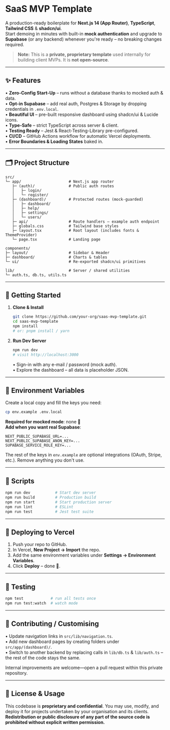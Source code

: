 # SaaS MVP Template

A production-ready boilerplate for **Next.js 14 (App Router)**, **TypeScript**, **Tailwind CSS** & **shadcn/ui**.  
Start demoing in minutes with built-in **mock authentication** and upgrade to **Supabase** (or any backend) whenever you're ready – no breaking changes required.

> **Note:** This is a **private, proprietary template** used internally for building client MVPs. It is **not open-source**.

---

## ✨ Features

• **Zero-Config Start-Up** – runs without a database thanks to mocked auth & data.  
• **Opt-in Supabase** – add real auth, Postgres & Storage by dropping credentials in `.env.local`.  
• **Beautiful UI** – pre-built responsive dashboard using shadcn/ui & Lucide icons.  
• **Type-Safe** – strict TypeScript across server & client.  
• **Testing Ready** – Jest & React-Testing-Library pre-configured.  
• **CI/CD** – GitHub Actions workflow for automatic Vercel deployments.  
• **Error Boundaries & Loading States** baked in.

---

## 🗂️ Project Structure

```text
src/
└─ app/                     # Next.js app router
   ├─ (auth)/               # Public auth routes
   │   ├─ login/
   │   └─ register/
   ├─ (dashboard)/          # Protected routes (mock-guarded)
   │   ├─ dashboard/
   │   ├─ help/
   │   ├─ settings/
   │   └─ users/
   ├─ api/                  # Route handlers – example auth endpoint
   ├─ globals.css           # Tailwind base styles
   ├─ layout.tsx            # Root layout (includes fonts & ThemeProvider)
   └─ page.tsx              # Landing page

components/
├─ layout/                  # Sidebar & Header
├─ dashboard/               # Charts & tables
└─ ui/                      # Re-exported shadcn/ui primitives

lib/                        # Server / shared utilities
└─ auth.ts, db.ts, utils.ts
```

---

## 🚀 Getting Started

1. **Clone & Install**

   ```bash
   git clone https://github.com/your-org/saas-mvp-template.git
   cd saas-mvp-template
   npm install
   # or: pnpm install / yarn
   ```

2. **Run Dev Server**

   ```bash
   npm run dev
   # visit http://localhost:3000
   ```

   • Sign-in with any e-mail / password (mock auth).  
   • Explore the dashboard – all data is placeholder JSON.

---

## 🔑 Environment Variables

Create a local copy and fill the keys you need:

```bash
cp env.example .env.local
```

**Required for mocked mode**: none 🙌  
**Add when you want real Supabase**:

```env
NEXT_PUBLIC_SUPABASE_URL=...
NEXT_PUBLIC_SUPABASE_ANON_KEY=...
SUPABASE_SERVICE_ROLE_KEY=...
```

The rest of the keys in `env.example` are optional integrations (OAuth, Stripe, etc.). Remove anything you don't use.

---

## 🧩 Scripts

```bash
npm run dev           # Start dev server
npm run build         # Production build
npm run start         # Start production server
npm run lint          # ESLint
npm run test          # Jest test suite
```

---

## 🛫 Deploying to Vercel

1. Push your repo to GitHub.  
2. In Vercel, **New Project → Import** the repo.  
3. Add the same environment variables under **Settings → Environment Variables**.  
4. Click **Deploy** – done 🎉.

---

## 🧪 Testing

```bash
npm test            # run all tests once
npm run test:watch  # watch mode
```

---

## 🤝 Contributing / Customising

• Update navigation links in `src/lib/navigation.ts`.  
• Add new dashboard pages by creating folders under `src/app/(dashboard)/`.  
• Switch to another backend by replacing calls in `lib/db.ts` & `lib/auth.ts` – the rest of the code stays the same.

Internal improvements are welcome—open a pull request within this private repository.

---

## 📄 License & Usage

This codebase is **proprietary and confidential**. You may use, modify, and deploy it for projects undertaken by your organisation and its clients. **Redistribution or public disclosure of any part of the source code is prohibited without explicit written permission.** 